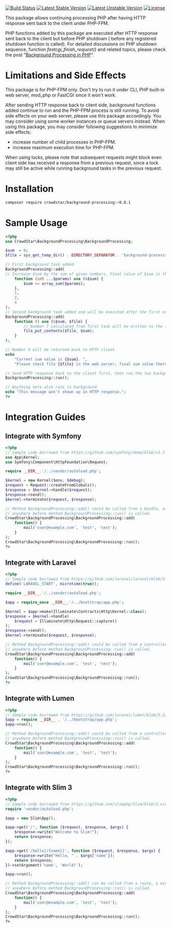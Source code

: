 [![Build Status](https://travis-ci.org/Crowdstar/background-processing.svg?branch=master)](https://travis-ci.org/Crowdstar/background-processing)
[![Latest Stable Version](https://poser.pugx.org/Crowdstar/background-processing/v/stable.svg)](https://packagist.org/packages/crowdstar/background-processing)
[![Latest Unstable Version](https://poser.pugx.org/Crowdstar/background-processing/v/unstable.svg)](https://packagist.org/packages/crowdstar/background-processing)
[![License](https://poser.pugx.org/Crowdstar/background-processing/license.svg)](https://packagist.org/packages/crowdstar/background-processing)

This package allows continuing processing PHP after having HTTP response sent back to the client under PHP-FPM.

PHP functions added by this package are executed after HTTP response sent back to the client but before PHP shutdown (
before any registered shutdown function is called). For detailed discussions on PHP shutdown sequence, function
_fastcgi_finish_request()_ and related topics, please check the post "[Background Processing in PHP](https://github.com/deminy/background-processing-in-php)".

# Limitations and Side Effects

This package is for PHP-FPM only. Don't try to run it under CLI, PHP built-in web server, mod_php or FastCGI since it
won't work.

After sending HTTP response back to client side, background functions added continue to run and the PHP-FPM process is
still running. To avoid side effects on your web server, please use this package accordingly. You may consider using
some worker instances or queue servers instead. When using this package, you may consider following suggestions to
minimize side effects:

* increase number of child processes in PHP-FPM.
* increase maximum execution time for PHP-FPM.

When using locks, please note that subsequent requests might block even client side has received a response from a
previous request, since a lock may still be active while running background tasks in the previous request.

# Installation

```bash
composer require crowdstar/background-processing:~0.0.1
```

# Sample Usage

```php
<?php
use CrowdStar\BackgroundProcessing\BackgroundProcessing;

$sum  = 0;
$file = sys_get_temp_dir() . DIRECTORY_SEPARATOR . 'background-processing.txt';

// First background task added.
BackgroundProcessing::add(
// Increase $sum by the sum of given numbers. Final value of $sum is this example is 7 (1+2+4).
    function (int ...$params) use (&$sum) {
        $sum += array_sum($params);
    },
    1,
    2,
    4
);
// Second background task added and will be executed after the first one.
BackgroundProcessing::add(
    function () use (&$sum, $file) {
        // Number 7 calculated from first task will be written to the file.
        file_put_contents($file, $sum);
    }
);

// Number 0 will be returned back to HTTP client.
echo
    "Current sum value is {$sum}. ",
    "Please check file {$file} in the web server; final sum value there should be 7.\n";

// Send HTTP response back to the client first, then run the two background tasks added.
BackgroundProcessing::run();

// Anything here also runs in background.
echo "This message won't shown up in HTTP response.";
?>
```

# Integration Guides

## Integrate with Symfony

```php
<?php
// Sample code borrowed from https://github.com/symfony/demo/blob/v1.2.4/public/index.php
use App\Kernel;
use Symfony\Component\HttpFoundation\Request;

require __DIR__.'/../vendor/autoload.php';

$kernel = new Kernel($env, $debug);
$request = Request::createFromGlobals();
$response = $kernel->handle($request);
$response->send();
$kernel->terminate($request, $response);

// Method BackgroundProcessing::add() could be called from a bundle, a controller or
// anywhere before method BackgroundProcessing::run() is called.
CrowdStar\BackgroundProcessing\BackgroundProcessing::add(
    function() {
        mail('user@example.com', 'test', 'test');
    }
);
CrowdStar\BackgroundProcessing\BackgroundProcessing::run();
?>
```

## Integrate with Laravel

```php
<?php
// Sample code borrowed from https://github.com/laravel/laravel/blob/5.5/public/index.php
define('LARAVEL_START', microtime(true));

require __DIR__.'/../vendor/autoload.php';

$app = require_once __DIR__.'/../bootstrap/app.php';

$kernel = $app->make(Illuminate\Contracts\Http\Kernel::class);
$response = $kernel->handle(
    $request = Illuminate\Http\Request::capture()
);
$response->send();
$kernel->terminate($request, $response);

// Method BackgroundProcessing::add() could be called from a controller, a middleware or
// anywhere before method BackgroundProcessing::run() is called.
CrowdStar\BackgroundProcessing\BackgroundProcessing::add(
    function() {
        mail('user@example.com', 'test', 'test');
    }
);
CrowdStar\BackgroundProcessing\BackgroundProcessing::run();
?>
```

## Integrate with Lumen

```php
<?php
// Sample code borrowed from https://github.com/laravel/lumen/blob/5.5/public/index.php
$app = require __DIR__ . '/../bootstrap/app.php';
$app->run();

// Method BackgroundProcessing::add() could be called from a controller, a middleware or
// anywhere before method BackgroundProcessing::run() is called.
CrowdStar\BackgroundProcessing\BackgroundProcessing::add(
    function() {
        mail('user@example.com', 'test', 'test');
    }
);
CrowdStar\BackgroundProcessing\BackgroundProcessing::run();
?>
```

## Integrate with Slim 3

```php
<?php
// Sample code borrowed from https://github.com/slimphp/Slim/blob/3.x/example/index.php
require 'vendor/autoload.php';

$app = new Slim\App();

$app->get('/', function ($request, $response, $args) {
    $response->write("Welcome to Slim!");
    return $response;
});

$app->get('/hello[/{name}]', function ($request, $response, $args) {
    $response->write("Hello, " . $args['name']);
    return $response;
})->setArgument('name', 'World!');

$app->run();

// Method BackgroundProcessing::add() can be called from a route, a middleware or
// anywhere before method BackgroundProcessing::run() is called.
CrowdStar\BackgroundProcessing\BackgroundProcessing::add(
    function() {
        mail('user@example.com', 'test', 'test');
    }
);
CrowdStar\BackgroundProcessing\BackgroundProcessing::run();
?>
```
